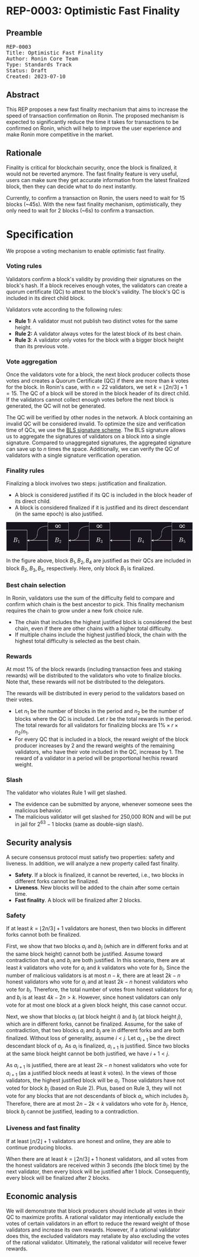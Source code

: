 # REP-0003: Optimistic Fast Finality

## Preamble
<pre>
REP-0003
Title: Optimistic Fast Finality
Author: Ronin Core Team
Type: Standards Track
Status: Draft
Created: 2023-07-10
</pre>

## Abstract

This REP proposes a new fast finality mechanism that aims to increase the speed of transaction confirmation on Ronin. The proposed mechanism is expected to significantly reduce the time it takes for transactions to be confirmed on Ronin, which will help to improve the user experience and make Ronin more competitive in the market. 

## Rationale

Finality is critical for blockchain security, once the block is finalized, it would not be reverted anymore. The fast finality feature is very useful, users can make sure they get accurate information from the latest finalized block, then they can decide what to do next instantly. 

Currently, to confirm a transaction on Ronin, the users need to wait for 15 blocks (~45s). With the new fast finality mechanism, optimistically, they only need to wait for 2 blocks (~6s) to confirm a transaction. 

# Specification

We propose a voting mechanism to enable optimistic fast finality. 

### Voting rules

Validators confirm a block's validity by providing their signatures on the block's hash. If a block receives enough votes, the validators can create a quorum certificate (QC) to attest to the block's validity. The block's QC is included in its direct child block.

Validators vote according to the following rules:

- **Rule 1:** A validator must not publish two distinct votes for the same height.
- **Rule 2:** A validator always votes for the latest block of its best chain.
- **Rule 3**: A validator only votes for the block with a bigger block height than its previous vote.

### Vote aggregation

Once the validators vote for a block, the next block producer collects those votes and creates a Quorum Certificate (QC) if there are more than $k$ votes for the block. In Ronin's case, with $n=22$ validators, we set $k = \lfloor 2n/3\rfloor+1 = 15$. The QC of a block will be stored in the block header of its direct child. If the validators cannot collect enough votes before the next block is generated, the QC will not be generated.

The QC will be verified by other nodes in the network. A block containing an invalid QC will be considered invalid. To optimize the size and verification time of QCs, we use the [BLS signature scheme](https://github.com/supranational/blst). The BLS signature allows us to aggregate the signatures of validators on a block into a single signature. Compared to unaggregated signatures, the aggregated signature can save up to $n$ times the space. Additionally, we can verify the QC of validators with a single signature verification operation.

### Finality rules

Finalizing a block involves two steps: justification and finalization.

- A block is considered justified if its QC is included in the block header of its direct child.
- A block is considered finalized if it is justified and its direct descendant (in the same epoch) is also justified.

![finality](./assets/REP-0003/finality.png)

In the figure above, block $B_1,B_2,B_4$ are justified as their QCs are included in block $B_2,B_3,B_5$, respectively. 
Here, only block $B_1$ is finalized. 

### Best chain selection

In Ronin, validators use the sum of the difficulty field to compare and confirm which chain is the best ancestor to pick. This finality mechanism requires the chain to grow under a new fork choice rule.

- The chain that includes the highest justified block is considered the best chain, even if there are other chains with a higher total difficulty.
- If multiple chains include the highest justified block, the chain with the highest total difficulty is selected as the best chain.

### Rewards

At most 1% of the block rewards (including transaction fees and staking rewards) will be distributed to the validators who vote to finalize blocks. Note that, these rewards will not be distributed to the delegators. 

The rewards will be distributed in every period to the validators based on their votes. 

- Let $n_1$ be the number of blocks in the period and $n_2$ be the number of blocks where the QC is included. Let $r$ be the total rewards in the period. The total rewards for all validators for finalizing blocks are $1\%\times r\times n_2/n_1$.
- For every QC that is included in a block, the reward weight of the block producer increases by 2 and the reward weights of the remaining validators, who have their vote included in the QC, increase by 1. The reward of a validator in a period will be proportional her/his reward weight.

### Slash

The validator who violates Rule 1 will get slashed. 

- The evidence can be submitted by anyone, whenever someone sees the malicious behavior.
- The malicious validator will get slashed for 250,000 RON and will be put in jail for $2^{63}-1$ blocks (same as double-sign slash).

## Security analysis

A secure consensus protocol must satisfy two properties: safety and liveness. In addition, we will analyze a new property called fast finality.
- **Safety**. If a block is finalized, it cannot be reverted, i.e., two blocks in different forks cannot be finalized.
- **Liveness**. New blocks will be added to the chain after some certain time.
- **Fast finality**. A block will be finalized after 2 blocks.

### Safety

If at least $k = \lfloor 2n/3\rfloor+1$ validators are honest, then two blocks in different forks cannot both be finalized.

First, we show that two blocks $a_i$ and $b_i$ (which are in different forks and at the same block height) cannot both be justified. Assume toward contradiction that $a_i$ and $b_i$ are both justified. In this scenario, there are at least $k$ validators who vote for $a_i$ and $k$ validators who vote for $b_i$. Since the number of malicious validators is at most $n-k$, there are at least $2k-n$ honest validators who vote for $a_i$ and at least $2k-n$ honest validators who vote for $b_i$. Therefore, the total number of votes from honest validators for $a_i$ and $b_i$ is at least $4k-2n > k$. However, since honest validators can only vote for at most one block at a given block height, this case cannot occur.

Next, we show that blocks $a_i$ (at block height $i$) and $b_j$ (at block height $j$), which are in different forks, cannot be finalized. Assume, for the sake of contradiction, that two blocks $a_i$ and $b_j$ are in different forks and are both finalized. Without loss of generality, assume $i < j$. Let $a_{i+1}$  be the direct descendant block of $a_i$. As $a_i$ is finalized, $a_{i+1}$ is justified. Since two blocks at the same block height cannot be both justified, we have $i+1 < j$.

As $a_{i+1}$ is justified, there are at least $2k-n$ honest validators who vote for $a_{i+1}$ (as a justified block needs at least $k$ votes). In the views of those validators, the highest justified block will be $a_i$. Those validators have not voted for block $b_j$ (based on Rule 2). Plus, based on Rule 3, they will not vote for any blocks that are not descendants of block $a_i$, which includes $b_j$. Therefore, there are at most $2 n - 2 k < k$ validators who vote for $b_j$. Hence, block $b_j$ cannot be justified, leading to a contradiction.

### Liveness and fast finality

If at least $\lfloor n/2\rfloor+1$ validators are honest and online, they are able to continue producing blocks.

When there are at least $k = \lfloor 2n/3\rfloor+1$ honest validators, and all votes from the honest validators are received within 3 seconds (the block time) by the next validator, then every block will be justified after 1 block. Consequently, every block will be finalized after 2 blocks.

## Economic analysis

We will demonstrate that block producers should include all votes in their QC to maximize profits. A rational validator may intentionally exclude the votes of certain validators in an effort to reduce the reward weight of those validators and increase its own rewards. However, if a rational validator does this, the excluded validators may retaliate by also excluding the votes of the rational validator. Ultimately, the rational validator will receive fewer rewards.
